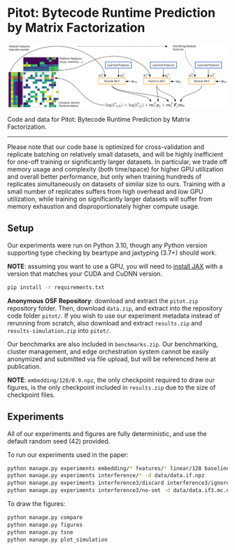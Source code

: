 # Pitot: Bytecode Runtime Prediction by Matrix Factorization

![Pitot overview](figures/pitot.png)

Code and data for Pitot: Bytecode Runtime Prediction by Matrix Factorization.

***

Please note that our code base is optimized for cross-validation and replicate batching on relatively small datasets, and will be highly inefficient for one-off training or significantly larger datasets. In particular, we trade off memory usage and complexity (both time/space) for higher GPU utilization and overall better performance, but only when training hundreds of replicates simultaneously on datasets of similar size to ours. Training with a small number of replicates suffers from high overhead and low GPU utilization, while training on significantly larger datasets will suffer from memory exhaustion and disproportionately higher compute usage.

## Setup

Our experiments were run on Python 3.10, though any Python version supporting type checking by beartype and jaxtyping (3.7+) should work.

**NOTE**: assuming you want to use a GPU, you will need to [install JAX](https://github.com/google/jax#installation) with a version that matches your CUDA and CuDNN version.

```sh
pip install -r requirements.txt
```

**Anonymous OSF Repository**: download and extract the `pitot.zip` repository folder. Then, download `data.zip`, and extract into the repository code folder `pitot/`. If you wish to use our experiment metadata instead of rerunning from scratch, also download and extract `results.zip` and `results-simulation.zip` into `pitot/`.

Our benchmarks are also included in `benchmarks.zip`. Our benchmarking, cluster management, and edge orchestration system cannot be easily anonymized and submitted via file upload, but will be referenced here at publication.

**NOTE**: `embedding/128/0.9.npz`, the only checkpoint required to draw our figures, is the only checkpoint included in `results.zip` due to the size of checkpoint files.

## Experiments

All of our experiments and figures are fully deterministic, and use the default random seed (42) provided.

To run our experiments used in the paper:
```sh
python manage.py experiments embedding/* features/* linear/128 baseline/*
python manage.py experiments interference/* -d data/data.if.npz
python manage.py experiments interference3/discard interference3/ignore interference3/2 -d data/data.if3.npz
python manage.py experiments interference3/no-smt -d data/data.if3.mc.npz
```

To draw the figures:
```sh
python manage.py compare
python manage.py figures
python manage.py tsne
python manage.py plot_simulation
```
